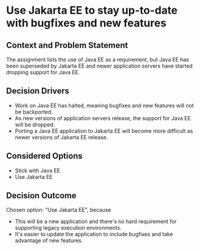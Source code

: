 # Use Jakarta EE to stay up-to-date with bugfixes and new features

## Context and Problem Statement

The assignment lists the use of Java EE as a requirement, but Java EE has been superseded by Jakarta EE and newer application servers have started dropping support for Java EE.

## Decision Drivers

* Work on Java EE has halted, meaning bugfixes and new features will not be backported.
* As new versions of application servers release, the support for Java EE will be dropped.
* Porting a Java EE application to Jakarta EE will become more difficult as newer versions of Jakarta EE release.

## Considered Options

* Stick with Java EE
* Use Jakarta EE

## Decision Outcome

Chosen option: "Use Jakarta EE", because
* This will be a new application and there's no hard requirement for supporting legacy execution environments.
* It's easier to update the application to include bugfixes and take advantage of new features.
